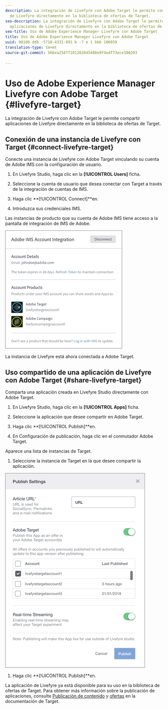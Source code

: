 ```yaml
---
description: La integración de Livefyre con Adobe Target le permite compartir aplicaciones
  de Livefyre directamente en la biblioteca de ofertas de Target.
seo-description: La integración de Livefyre con Adobe Target le permite compartir
  aplicaciones de Livefyre directamente en la biblioteca de ofertas de Target.
seo-title: Uso de Adobe Experience Manager Livefyre con Adobe Target
title: Uso de Adobe Experience Manager Livefyre con Adobe Target
uuid: 98108 ddb -5710-4331-891 b -7 e 1 bbb 106059
translation-type: tm+mt
source-git-commit: 566ea2587f101202045488e9f4edf73ece100293

---
```


# Uso de Adobe Experience Manager Livefyre con Adobe Target {#livefyre-target}

La integración de Livefyre con Adobe Target le permite compartir aplicaciones de Livefyre directamente en la biblioteca de ofertas de Target.

## Conexión de una instancia de Livefyre con Target {#connect-livefyre-target}

Conecte una instancia de Livefyre con Adobe Target vinculando su cuenta de Adobe IMS con la configuración de usuario.

1. En Livefyre Studio, haga clic en la **[!UICONTROL Users]** ficha.

1. Seleccione la cuenta de usuario que desea conectar con Target a través de la integración de cuentas de IMS.

1. Haga clic **[!UICONTROL Connect]**en.

1. Introduzca sus credenciales IMS.

Las instancias de producto que su cuenta de Adobe IMS tiene acceso a la pantalla de integración de IMS de Adobe.

![](assets/livefyre-target-connect.png)

La instancia de Livefyre está ahora conectada a Adobe Target.

## Uso compartido de una aplicación de Livefyre con Adobe Target {#share-livefyre-target}

Comparta una aplicación creada en Livefyre Studio directamente con Adobe Target.

1. En Livefyre Studio, haga clic en la **[!UICONTROL Apps]** ficha.

1. Seleccione la aplicación que desee compartir en Adobe Target.

1. Haga clic **[!UICONTROL Publish]**en.

1. En Configuración de publicación, haga clic en el conmutador Adobe Target.

Aparece una lista de instancias de Target.

1. Seleccione la instancia de Target en la que desee compartir la aplicación.

![](assets/livefyre-target-publish.png)

1. Haga clic **[!UICONTROL Publish]**en.

La aplicación de Livefyre ya está disponible para su uso en la biblioteca de ofertas de Target. Para obtener más información sobre la publicación de aplicaciones, consulte [Publicación de contenido](/help/using/c-library/t-publish-content.md) y [ofertas](https://marketing.adobe.com/resources/help/en_US/target/target/c_manage_content.html) en la documentación de Target.